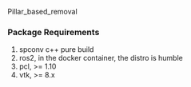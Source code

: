 Pillar_based_removal


### Package Requirements
1. spconv c++ pure build
2. ros2, in the docker container, the distro is humble
3. pcl, >= 1.10
4. vtk, >= 8.x